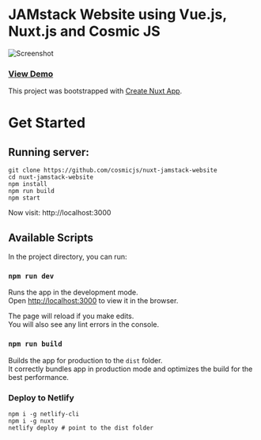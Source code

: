 # JAMstack Website using Vue.js, Nuxt.js and Cosmic JS 

![Screenshot](https://cosmic-s3.imgix.net/9c9b7f30-9123-11e9-af65-95e90f322628-nuxt-jamstack.png)

### [View Demo](https://cosmicjs.com/apps/jamstack-fitness-website)

This project was bootstrapped with [Create Nuxt App](https://nuxtjs.org/guide/installation#starting-from-scratch).

# Get Started

## Running server:

```
git clone https://github.com/cosmicjs/nuxt-jamstack-website
cd nuxt-jamstack-website
npm install
npm run build
npm start
```
Now visit: http://localhost:3000

## Available Scripts

In the project directory, you can run:

### `npm run dev`

Runs the app in the development mode.<br>
Open [http://localhost:3000](http://localhost:3000) to view it in the browser.

The page will reload if you make edits.<br>
You will also see any lint errors in the console.

### `npm run build`

Builds the app for production to the `dist` folder.<br>
It correctly bundles app in production mode and optimizes the build for the best performance.


### Deploy to Netlify
```
npm i -g netlify-cli
npm i -g nuxt
netlify deploy # point to the dist folder
```
